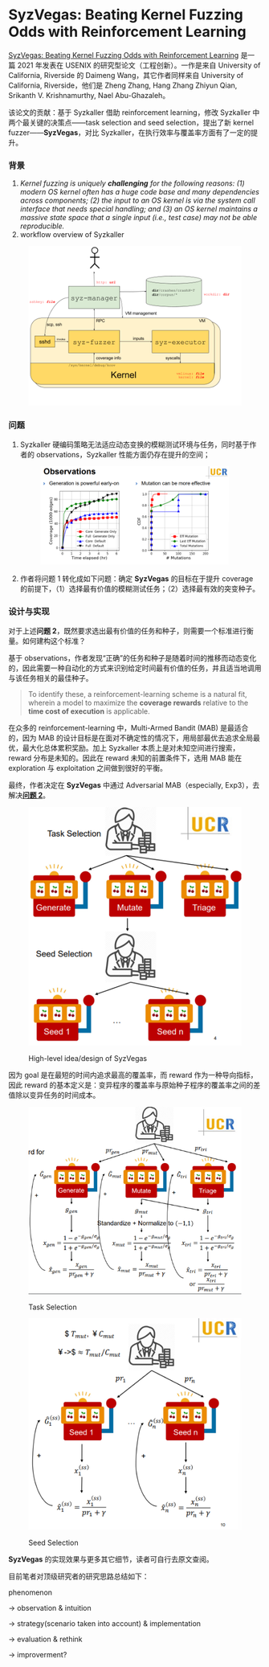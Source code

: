 # SyzVegas: Beating Kernel Fuzzing Odds with Reinforcement Learning

[SyzVegas: Beating Kernel Fuzzing Odds with Reinforcement Learning](https://www.usenix.org/system/files/sec21-wang-daimeng.pdf) 是一篇 2021 年发表在 USENIX 的研究型论文（工程创新）。一作是来自 University of California, Riverside 的  Daimeng Wang，其它作者同样来自 University of California, Riverside，他们是 Zheng Zhang, Hang Zhang Zhiyun Qian, Srikanth V. Krishnamurthy, Nael Abu-Ghazaleh。

该论文的贡献：基于 Syzkaller 借助 reinforcement learning，修改 Syzkaller 中两个最关键的决策点——task selection and seed selection，提出了新 kernel fuzzer——**SyzVegas**，对比 Syzkaller，在执行效率与覆盖率方面有了一定的提升。

### 背景

1. _Kernel fuzzing is uniquely **challenging** for the following reasons: (1) modern OS kernel often has a huge code base and many dependencies across components; (2) the input to an OS kernel is via the system call interface that needs special handling; and (3) an OS kernel maintains a massive state space that a single input (i.e., test case) may not be able reproducible._&#x20;
2. workflow overview of Syzkaller

<figure><img src="../../.gitbook/assets/image (1) (1) (1) (1) (1) (1) (1).png" alt=""><figcaption></figcaption></figure>

### **问题**

1.  Syzkaller 硬编码策略无法适应动态变换的模糊测试环境与任务，同时基于作者的 observations，Syzkaller 性能方面仍存在提升的空间；                                                                                                                      &#x20;

    <figure><img src="../../.gitbook/assets/image (1) (1) (1) (1) (1) (1) (1) (1).png" alt="" width="375"><figcaption></figcaption></figure>
2. 作者将问题 1 转化成如下问题：确定 **SyzVegas** 的目标在于提升 coverage 的前提下，（1）选择最有价值的模糊测试任务；（2）选择最有效的突变种子。

### **设计与实现**

对于上述**问题 2**，既然要求选出最有价值的任务和种子，则需要一个标准进行衡量。如何建构这个标准？

基于 observations，作者发现“正确”的任务和种子是随着时间的推移而动态变化的，因此需要一种自动化的方式来识别给定时间最有价值的任务，并且适当地调用与该任务相关的最佳种子。

> To identify these, a reinforcement-learning scheme is a natural fit, wherein a model to maximize the **coverage rewards** relative to the **time cost of execution** is applicable.

在众多的 reinforcement-learning 中，Multi-Armed Bandit (MAB) 是最适合的，因为 MAB 的设计目标是在面对不确定性的情况下，用局部最优去追求全局最优，最大化总体累积奖励。加上 Syzkaller 本质上是对未知空间进行搜索，reward 分布是未知的。因此在 reward 未知的前置条件下，选用 MAB 能在 exploration 与 exploitation 之间做到很好的平衡。

最终，作者决定在 **SyzVegas** 中通过 Adversarial MAB（especially, Exp3），去解决[**问题 2**](syzvegas-beating-kernel-fuzzing-odds-with-reinforcement-learning.md#wen-ti)。

<figure><img src="../../.gitbook/assets/image (2) (1) (1) (1) (1) (1).png" alt=""><figcaption><p>High-level idea/design of SyzVegas</p></figcaption></figure>

因为  goal 是在最短的时间内追求最高的覆盖率，而 reward 作为一种导向指标，因此 reward 的基本定义是：变异程序的覆盖率与原始种子程序的覆盖率之间的差值除以变异任务的时间成本。

<figure><img src="../../.gitbook/assets/image (3) (1) (1).png" alt=""><figcaption><p>Task Selection</p></figcaption></figure>

<figure><img src="../../.gitbook/assets/image (4) (1).png" alt=""><figcaption><p>Seed Selection</p></figcaption></figure>

**SyzVegas** 的实现效果与更多其它细节，读者可自行去原文查阅。



目前笔者对顶级研究者的研究思路总结如下：

phenomenon

→ observation & intuition

→ strategy(scenario taken into account) & implementation

→ evaluation & rethink

→ improverment?





